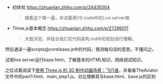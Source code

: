 - 初体验 https://zhuanlan.zhihu.com/p/24435004 

    > 跟着这个做一遍，并试着用VS code中的Live server做

- Three.js基本概念 https://zhuanlan.zhihu.com/p/27296011

    > 大致浏览，并结合我们在代码架构.md中的规划进行理解。

然后通读一遍scripts@core\base.js中的代码，猜测每句话的意思。不懂问之。

试用live server运行base.html，了解基本的HTML知识、网络调试知识。

之后试着阅读下[使用 Three.js 的 3D 制作动画场景：飞行者](https://zhuanlan.zhihu.com/p/21341483)，并看看TheAviator文件中的part1.html、main_step1.js，对比理解其与base.html、base.js的区别